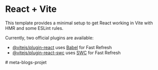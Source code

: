 # React + Vite

This template provides a minimal setup to get React working in Vite with HMR and some ESLint rules.

Currently, two official plugins are available:

- [@vitejs/plugin-react](https://github.com/vitejs/vite-plugin-react/blob/main/packages/plugin-react/README.md) uses [Babel](https://babeljs.io/) for Fast Refresh
- [@vitejs/plugin-react-swc](https://github.com/vitejs/vite-plugin-react-swc) uses [SWC](https://swc.rs/) for Fast Refresh


<!-- server -->
<!-- 

const express = require('express');

const app = express()

const port = 3000;

// route setup
// HTTP request: GET, POST, PUT, PATCH, DELETE
app.get('/', (req, res) => {
    res.send("Meta Blog App runinng...!")
})

app.listen(port, () => {
    console.log(`This is my server listening on port: ${port}`)
})


 --># meta-blogs-projet
